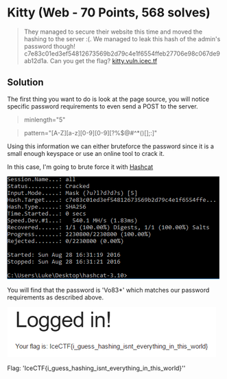 # Kitty (Web - 70 Points, 568 solves)

> They managed to secure their website this time and moved the hashing to the server :(. We managed to leak this hash of the admin's password though! c7e83c01ed3ef54812673569b2d79c4e1f6554ffeb27706e98c067de9ab12d1a. Can you get the flag? [kitty.vuln.icec.tf](http://kitty.vuln.icec.tf/)

Solution
--------

The first thing you want to do is look at the page source, you will notice specific password requirements to even send a POST to the server.


> minlength="5"

> pattern="[A-Z][a-z][0-9][0-9][\?%$@#\^\*\(\)\[\];:]"


Using this information we can either bruteforce the password since it is a small enough keyspace or use an online tool to crack it.

In this case, I'm going to brute force it with [Hashcat](https://hashcat.net/hashcat/)

![](./cracked.PNG)

You will find that the password is 'Vo83*' which matches our password requirements as described above.

![](./success.PNG)

Flag: 'IceCTF{i_guess_hashing_isnt_everything_in_this_world}''

